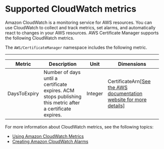 # Supported CloudWatch metrics<a name="cloudwatch-metrics"></a>

Amazon CloudWatch is a monitoring service for AWS resources\. You can use CloudWatch to collect and track metrics, set alarms, and automatically react to changes in your AWS resources\. AWS Certificate Manager supports the following CloudWatch metrics\. 

The `AWS/CertificateManager` namespace includes the following metric\. 


****  

| Metric | Description | Unit | Dimensions | 
| --- | --- | --- | --- | 
| DaysToExpiry | Number of days until a certificate expires\. ACM stops publishing this metric after a certificate expires\. | Integer | CertificateArn[\[See the AWS documentation website for more details\]](http://docs.aws.amazon.com/acm/latest/userguide/cloudwatch-metrics.html) | 

For more information about CloudWatch metrics, see the following topics:
+ [Using Amazon CloudWatch Metrics](https://docs.aws.amazon.com/AmazonCloudWatch/latest/monitoring/working_with_metrics.html)
+ [Creating Amazon CloudWatch Alarms](https://docs.aws.amazon.com/AmazonCloudWatch/latest/monitoring/AlarmThatSendsEmail.html)